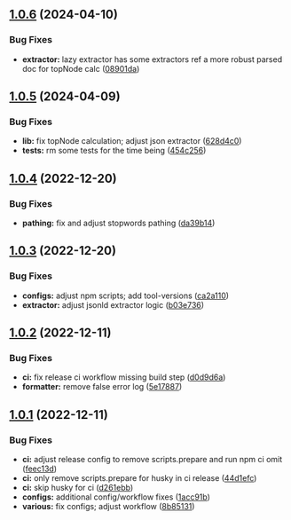 ## [1.0.6](https://github.com/sc10ntech/site-metadata-extractor/compare/v1.0.5...v1.0.6) (2024-04-10)


### Bug Fixes

* **extractor:** lazy extractor has some extractors ref a more robust parsed doc for topNode calc ([08901da](https://github.com/sc10ntech/site-metadata-extractor/commit/08901dab36aa48e7c913dce10be8d06b797bb957))

## [1.0.5](https://github.com/sc10ntech/site-metadata-extractor/compare/v1.0.4...v1.0.5) (2024-04-09)


### Bug Fixes

* **lib:** fix topNode calculation; adjust json extractor ([628d4c0](https://github.com/sc10ntech/site-metadata-extractor/commit/628d4c0662f1de4709224eda6b53196f8105352f))
* **tests:** rm some tests for the time being ([454c256](https://github.com/sc10ntech/site-metadata-extractor/commit/454c256ef1ca80f32ec87932b10466184ef093b9))

## [1.0.4](https://github.com/sc10ntech/site-metadata-extractor/compare/v1.0.3...v1.0.4) (2022-12-20)


### Bug Fixes

* **pathing:** fix and adjust stopwords pathing ([da39b14](https://github.com/sc10ntech/site-metadata-extractor/commit/da39b142cc63a4976f27e3964d604cd5f422ec33))

## [1.0.3](https://github.com/sc10ntech/site-metadata-extractor/compare/v1.0.2...v1.0.3) (2022-12-20)


### Bug Fixes

* **configs:** adjust npm scripts; add tool-versions ([ca2a110](https://github.com/sc10ntech/site-metadata-extractor/commit/ca2a110daf463a2ed3c197840a60b679e484056d))
* **extractor:** adjust jsonld extractor logic ([b03e736](https://github.com/sc10ntech/site-metadata-extractor/commit/b03e736af5808ccd91d13db47d3799b07398b860))

## [1.0.2](https://github.com/sc10ntech/site-metadata-extractor/compare/v1.0.1...v1.0.2) (2022-12-11)


### Bug Fixes

* **ci:** fix release ci workflow missing build step ([d0d9d6a](https://github.com/sc10ntech/site-metadata-extractor/commit/d0d9d6a979b1cd719a03427393e1eac6862e49bd))
* **formatter:** remove false error log ([5e17887](https://github.com/sc10ntech/site-metadata-extractor/commit/5e17887e56767253eb5ee7c20ec17416413d7362))

## [1.0.1](https://github.com/sc10ntech/site-metadata-extractor/compare/v1.0.0...v1.0.1) (2022-12-11)


### Bug Fixes

* **ci:** adjust release config to remove scripts.prepare and run npm ci omit ([feec13d](https://github.com/sc10ntech/site-metadata-extractor/commit/feec13d0281f5717aeb4657f3d6f9d5117c1e2a6))
* **ci:** only remove scripts.prepare for husky in ci release ([44d1efc](https://github.com/sc10ntech/site-metadata-extractor/commit/44d1efcedf6c810c48e2fd31365b6bcdc3392828))
* **ci:** skip husky for ci ([d261ebb](https://github.com/sc10ntech/site-metadata-extractor/commit/d261ebb31da11e26dcd890eb1641ae7d0c32b1bc))
* **configs:** additional config/workflow fixes ([1acc91b](https://github.com/sc10ntech/site-metadata-extractor/commit/1acc91b9aa6d38d2e09630d1ff0e8e07ce1a5b3c))
* **various:** fix configs; adjust workflow ([8b85131](https://github.com/sc10ntech/site-metadata-extractor/commit/8b85131089f9d51c441dfd3d47b5778f09fbfa1a))
